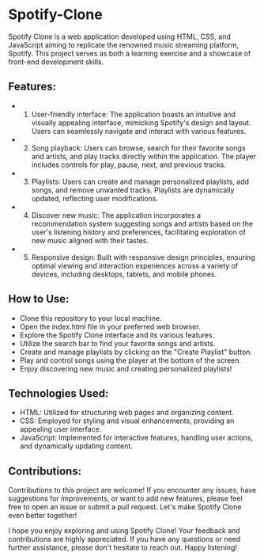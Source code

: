 # Spotify-Clone
Spotify Clone is a web application developed using HTML, CSS, and JavaScript aiming to replicate the renowned music streaming platform, Spotify. This project serves as both a learning exercise and a showcase of front-end development skills.

## Features:
- 1. User-friendly interface: The application boasts an intuitive and visually appealing interface, mimicking Spotify's design and layout. Users can seamlessly navigate and interact with various features.
- 2. Song playback: Users can browse, search for their favorite songs and artists, and play tracks directly within the application. The player includes controls for play, pause, next, and previous tracks.
- 3. Playlists: Users can create and manage personalized playlists, add songs, and remove unwanted tracks. Playlists are dynamically updated, reflecting user modifications.
- 4. Discover new music: The application incorporates a recommendation system suggesting songs and artists based on the user's listening history and preferences, facilitating exploration of new music aligned with their tastes.
- 5. Responsive design: Built with responsive design principles, ensuring optimal viewing and interaction experiences across a variety of devices, including desktops, tablets, and mobile phones.

## How to Use:
- Clone this repository to your local machine.
- Open the index.html file in your preferred web browser.
- Explore the Spotify Clone interface and its various features.
- Utilize the search bar to find your favorite songs and artists.
- Create and manage playlists by clicking on the "Create Playlist" button.
- Play and control songs using the player at the bottom of the screen.
- Enjoy discovering new music and creating personalized playlists!

## Technologies Used:
- HTML: Utilized for structuring web pages and organizing content.
- CSS: Employed for styling and visual enhancements, providing an appealing user interface.
- JavaScript: Implemented for interactive features, handling user actions, and dynamically updating content.
## Contributions:
Contributions to this project are welcome! If you encounter any issues, have suggestions for improvements, or want to add new features, please feel free to open an issue or submit a pull request. Let's make Spotify Clone even better together!

I hope you enjoy exploring and using Spotify Clone! Your feedback and contributions are highly appreciated. If you have any questions or need further assistance, please don't hesitate to reach out. Happy listening!